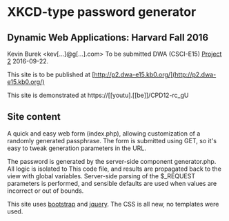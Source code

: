 # XKCD-type password generator
## Dynamic Web Applications: Harvard Fall 2016

Kevin Burek <kev[...]@g[...].com>
To be submitted DWA (CSCI-E15) [Project 2](http://dwa15.com/Projects.../P2) 2016-09-22.

This site is to be published at [http://p2.dwa-e15.kb0.org/](http://p2.dwa-e15.kb0.org/)

This site is demonstrated at https://[[youtu].[[be]]/CPD12-rc_gU

## Site content
A quick and easy web form (index.php), allowing customization of a randomly generated passphrase.
The form is submitted using GET, so it's easy to tweak generation parameters in the URL.

The password is generated by the server-side component generator.php. All logic is isolated to This
code file, and results are propagated back to the view with global variables. Server-side parsing of
the $_REQUEST parameters is performed, and sensible defaults are used when values are incorrect or
out of bounds.

This site uses [bootstrap](http://getbootstrap.com/) and [jquery](http://jquery.com/).  The CSS is
all new, no templates were used.
